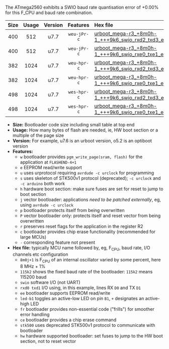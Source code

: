 The ATmega2560 exhibits a SWIO baud rate quantisation error of +0.00% for this F_CPU and baud rate combination.

|Size|Usage|Version|Features|Hex file|
|:-:|:-:|:-:|:-:|:--|
|400|512|u7.7|`weu-jPr-c`|[urboot_mega-r3_+8m0h-1_+++9k6_swio_rxd2_txd3_ee_led+b7_fr_ce.hex](https://raw.githubusercontent.com/stefanrueger/urboot.hex/main/boards/mega-r3/internal_oscillator/fcpu_+8m0h-1/br_+++9k6/urboot_mega-r3_+8m0h-1_+++9k6_swio_rxd2_txd3_ee_led+b7_fr_ce.hex)|
|400|512|u7.7|`weu-jPr-c`|[urboot_mega-r3_+8m0h-1_+++9k6_swio_rxe0_txe1_ee_led+b7_fr_ce.hex](https://raw.githubusercontent.com/stefanrueger/urboot.hex/main/boards/mega-r3/internal_oscillator/fcpu_+8m0h-1/br_+++9k6/urboot_mega-r3_+8m0h-1_+++9k6_swio_rxe0_txe1_ee_led+b7_fr_ce.hex)|
|382|1024|u7.7|`weu-hpr-c`|[urboot_mega-r3_+8m0h-1_+++9k6_swio_rxd2_txd3_ee_led+b7_fr_ce_hw.hex](https://raw.githubusercontent.com/stefanrueger/urboot.hex/main/boards/mega-r3/internal_oscillator/fcpu_+8m0h-1/br_+++9k6/urboot_mega-r3_+8m0h-1_+++9k6_swio_rxd2_txd3_ee_led+b7_fr_ce_hw.hex)|
|382|1024|u7.7|`weu-hpr-c`|[urboot_mega-r3_+8m0h-1_+++9k6_swio_rxe0_txe1_ee_led+b7_fr_ce_hw.hex](https://raw.githubusercontent.com/stefanrueger/urboot.hex/main/boards/mega-r3/internal_oscillator/fcpu_+8m0h-1/br_+++9k6/urboot_mega-r3_+8m0h-1_+++9k6_swio_rxe0_txe1_ee_led+b7_fr_ce_hw.hex)|
|498|1024|u7.7|`wes-hpr-c`|[urboot_mega-r3_+8m0h-1_+++9k6_swio_rxd2_txd3_ee_led+b7_fr_ce_stk500_hw.hex](https://raw.githubusercontent.com/stefanrueger/urboot.hex/main/boards/mega-r3/internal_oscillator/fcpu_+8m0h-1/br_+++9k6/urboot_mega-r3_+8m0h-1_+++9k6_swio_rxd2_txd3_ee_led+b7_fr_ce_stk500_hw.hex)|
|498|1024|u7.7|`wes-hpr-c`|[urboot_mega-r3_+8m0h-1_+++9k6_swio_rxe0_txe1_ee_led+b7_fr_ce_stk500_hw.hex](https://raw.githubusercontent.com/stefanrueger/urboot.hex/main/boards/mega-r3/internal_oscillator/fcpu_+8m0h-1/br_+++9k6/urboot_mega-r3_+8m0h-1_+++9k6_swio_rxe0_txe1_ee_led+b7_fr_ce_stk500_hw.hex)|

- **Size:** Bootloader code size including small table at top end
- **Usage:** How many bytes of flash are needed, ie, HW boot section or a multiple of the page size
- **Version:** For example, u7.6 is an urboot version, o5.2 is an optiboot version
- **Features:**
  + `w` bootloader provides `pgm_write_page(sram, flash)` for the application at `FLASHEND-4+1`
  + `e` EEPROM read/write support
  + `u` uses urprotocol requiring `avrdude -c urclock` for programming
  + `s` uses skeleton of STK500v1 protocol (deprecated); `-c urclock` and `-c arduino` both work
  + `h` hardware boot section: make sure fuses are set for reset to jump to boot section
  + `j` vector bootloader: applications *need to be patched externally*, eg, using `avrdude -c urclock`
  + `p` bootloader protects itself from being overwritten
  + `P` vector bootloader only: protects itself and reset vector from being overwritten
  + `r` preserves reset flags for the application in the register R2
  + `c` bootloader provides chip erase functionality (recommended for large MCUs)
  + `-` corresponding feature not present
- **Hex file:** typically MCU name followed by, eg, F<sub>CPU</sub>, baud rate, I/O channels etc configuration
  + `8m0j+1` is F<sub>CPU</sub> of an internal oscillator varied by some percent, here 8 MHz + 1%
  + `115k2` shows the fixed baud rate of the bootloader: `115k2` means 115200 baud
  + `swio` software I/O (not UART)
  + `rxd0 txd1` I/O using, in this example, lines RX `D0` and TX `D1`
  + `ee` bootloader supports EEPROM read/write
  + `led-b1` toggles an active-low LED on pin `B1`, `+` designates an active-high LED
  + `fr` bootloader provides non-essential code ("frills") for smoother error handling
  + `ce` bootloader provides a chip erase command
  + `stk500` uses deprecated STK500v1 protocol to communicate with bootloader
  + `hw` hardware supported bootloader: set fuses to jump to the HW boot section, not to reset vector
